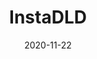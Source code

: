 ---
title: InstaDLD
projectLink: https://igdl.sznm.dev/
description: Instagram Post media downloader. Support multipost download.
date: "2020-11-22"
icon: "/app_icons/instadld.svg"
highlight: true
featured: true
sznmApps: true
appStoreLink:
playStoreLink:
stacks:
  - nextjs
  - chakra-ui
---